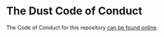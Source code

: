 # The Dust Code of Conduct

The Code of Conduct for this repository [can be found online](https://www.dustlang.com/conduct.html).
